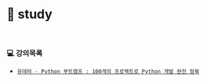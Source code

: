 # 🌻 study

<br>

### :computer: 강의목록
  - [`유데미 - Python 부트캠프 : 100개의 프로젝트로 Python 개발 완전 정복`](https://www.udemy.com/course/best-100-days-python/?couponCode=KEEPLEARNING)